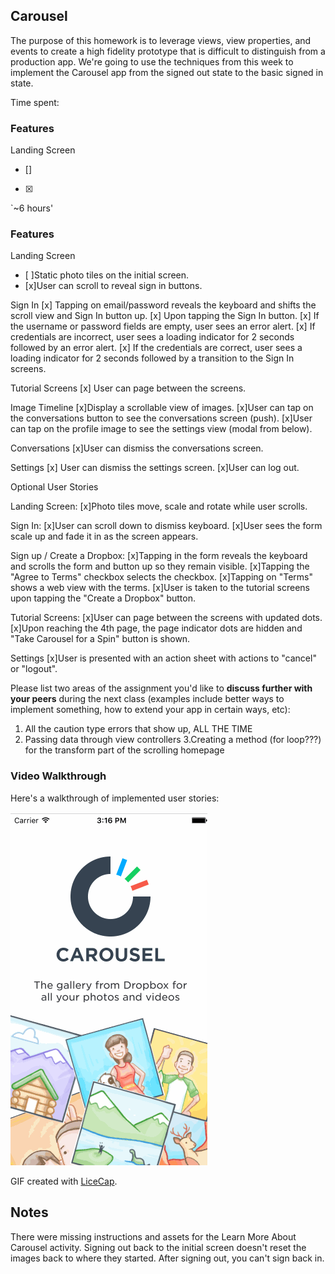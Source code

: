 ## Carousel

The purpose of this homework is to leverage views, view properties, and events to create a high fidelity prototype that is difficult to distinguish from a production app. We're going to use the techniques from this week to implement the Carousel app from the signed out state to the basic signed in state.

Time spent: 

### Features

Landing Screen
- []
- [x]

`~6 hours'

### Features

Landing Screen
- [ ]Static photo tiles on the initial screen.
- [x]User can scroll to reveal sign in buttons.

Sign In
[x] Tapping on email/password reveals the keyboard and shifts the scroll view and Sign In button up.
[x] Upon tapping the Sign In button.
    [x] If the username or password fields are empty, user sees an error alert.
    [x] If credentials are incorrect, user sees a loading indicator for 2 seconds followed by an error alert.
    [x] If the credentials are correct, user sees a loading indicator for 2 seconds followed by a transition to the Sign In screens.

Tutorial Screens
[x] User can page between the screens.

Image Timeline
[x]Display a scrollable view of images.
[x]User can tap on the conversations button to see the conversations screen (push).
[x]User can tap on the profile image to see the settings view (modal from below).

Conversations
[x]User can dismiss the conversations screen.

Settings
[x] User can dismiss the settings screen.
[x]User can log out.


Optional User Stories

Landing Screen:
[x]Photo tiles move, scale and rotate while user scrolls.

Sign In:
[x]User can scroll down to dismiss keyboard.
[x]User sees the form scale up and fade it in as the screen appears.

Sign up / Create a Dropbox:
[x]Tapping in the form reveals the keyboard and scrolls the form and button up so they remain visible.
[x]Tapping the "Agree to Terms" checkbox selects the checkbox.
[x]Tapping on "Terms" shows a web view with the terms.
[x]User is taken to the tutorial screens upon tapping the "Create a Dropbox" button.

Tutorial Screens:
[x]User can page between the screens with updated dots.
[x]Upon reaching the 4th page, the page indicator dots are hidden and "Take Carousel for a Spin" button is shown.


Settings
[x]User is presented with an action sheet with actions to "cancel" or "logout".


Please list two areas of the assignment you'd like to **discuss further with your peers** during the next class (examples include better ways to implement something, how to extend your app in certain ways, etc):

1. All the caution type errors that show up, ALL THE TIME
2. Passing data through view controllers
3.Creating a method (for loop???) for the transform part of the scrolling homepage


### Video Walkthrough 

Here's a walkthrough of implemented user stories:

![Video Walkthrough](https://raw.githubusercontent.com/daniellesimpson/Carousel/master/SImpson_Carousel_2.gif)


GIF created with [LiceCap](http://www.cockos.com/licecap/).

## Notes

There were missing instructions and assets for the Learn More About Carousel activity.
Signing out back to the initial screen doesn't reset the images back to where they started. 
After signing out, you can't sign back in. 

